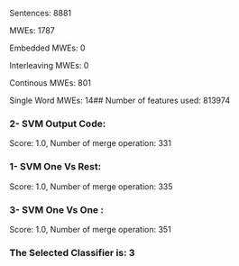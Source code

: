 Sentences: 8881

MWEs: 1787

Embedded MWEs: 0

Interleaving MWEs: 0

Continous MWEs: 801

Single Word MWEs: 14## Number of features used: 813974

### 2- SVM Output Code: 
Score: 1.0, Number of merge operation: 331
### 1- SVM One Vs Rest: 
Score: 1.0, Number of merge operation: 335
### 3- SVM One Vs One : 
Score: 1.0, Number of merge operation: 351
### The Selected Classifier is: 3
